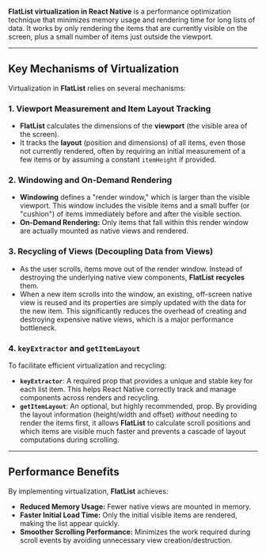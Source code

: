**FlatList virtualization in React Native** is a performance optimization technique that minimizes memory usage and rendering time for long lists of data. It works by only rendering the items that are currently visible on the screen, plus a small number of items just outside the viewport.



***

## Key Mechanisms of Virtualization

Virtualization in **FlatList** relies on several mechanisms:

### 1. Viewport Measurement and Item Layout Tracking

* **FlatList** calculates the dimensions of the **viewport** (the visible area of the screen).
* It tracks the **layout** (position and dimensions) of all items, even those not currently rendered, often by requiring an initial measurement of a few items or by assuming a constant `itemHeight` if provided.

### 2. Windowing and On-Demand Rendering

* **Windowing** defines a "render window," which is larger than the visible viewport. This window includes the visible items and a small buffer (or "cushion") of items immediately before and after the visible section.
* **On-Demand Rendering:** Only items that fall within this render window are actually mounted as native views and rendered.

### 3. Recycling of Views (Decoupling Data from Views)

* As the user scrolls, items move out of the render window. Instead of destroying the underlying native view components, **FlatList** **recycles** them.
* When a new item scrolls into the window, an existing, off-screen native view is reused and its properties are simply updated with the data for the new item. This significantly reduces the overhead of creating and destroying expensive native views, which is a major performance bottleneck.

### 4. `keyExtractor` and `getItemLayout`

To facilitate efficient virtualization and recycling:

* **`keyExtractor`**: A required prop that provides a unique and stable key for each list item. This helps React Native correctly track and manage components across renders and recycling.
* **`getItemLayout`**: An optional, but highly recommended, prop. By providing the layout information (height/width and offset) *without* needing to render the items first, it allows **FlatList** to calculate scroll positions and which items are visible much faster and prevents a cascade of layout computations during scrolling.

***

## Performance Benefits

By implementing virtualization, **FlatList** achieves:

* **Reduced Memory Usage:** Fewer native views are mounted in memory.
* **Faster Initial Load Time:** Only the initial visible items are rendered, making the list appear quickly.
* **Smoother Scrolling Performance:** Minimizes the work required during scroll events by avoiding unnecessary view creation/destruction.
